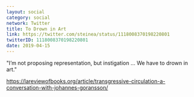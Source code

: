 ```yaml
---
layout: social
category: social
network: Twitter
title: To Drown in Art
link: https://twitter.com/steinea/status/1118008370198220801
twitterID: 1118008370198220801
date: 2019-04-15
---
```


"I’m not proposing representation, but instigation ...  We have to drown in art."

<https://lareviewofbooks.org/article/transgressive-circulation-a-conversation-with-johannes-goransson/>
